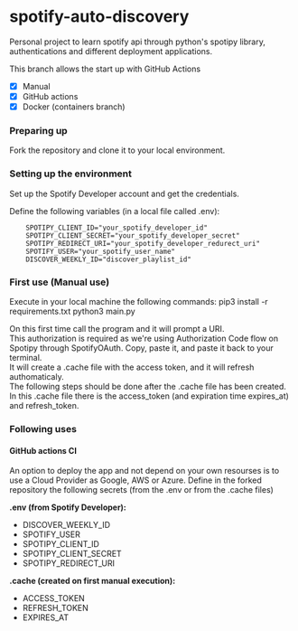 # spotify-auto-discovery
Personal project to learn spotify api through python's spotipy library, authentications and different deployment applications. 

This branch allows the start up with GitHub Actions
- [x] Manual
- [x] GitHub actions 
- [x] Docker (containers branch)

### Preparing up
Fork the repository and clone it to your local environment.

### Setting up the environment
Set up the Spotify Developer account and get the credentials.

Define the following variables (in a local file called .env):
```
    SPOTIPY_CLIENT_ID="your_spotify_developer_id"
    SPOTIPY_CLIENT_SECRET="your_spotify_developer_secret"
    SPOTIPY_REDIRECT_URI="your_spotify_developer_redurect_uri"
    SPOTIFY_USER="your_spotify_user_name"
    DISCOVER_WEEKLY_ID="discover_playlist_id"
```

### First use (Manual use)
Execute in your local machine the following commands:
    pip3 install -r requirements.txt
    python3 main.py

On this first time call the program and it will prompt a URI.  
This authorization is required as we're using Authorization Code flow on Spotipy through SpotifyOAuth.
Copy, paste it, and paste it back to your terminal.  
It will create a .cache file with the access token, and it will refresh authomaticaly.  
The following steps should be done after the .cache file has been created. 
In this .cache file there is the access_token (and expiration time expires_at) and refresh_token.

### Following uses
#### GitHub actions CI
An option to deploy the app and not depend on your own resourses is to use a Cloud Provider as Google, AWS or Azure.
Define in the forked repository the following secrets (from the .env or from the .cache files)

**.env (from Spotify Developer):**
- DISCOVER_WEEKLY_ID
- SPOTIFY_USER
- SPOTIPY_CLIENT_ID
- SPOTIPY_CLIENT_SECRET	
- SPOTIPY_REDIRECT_URI

**.cache (created on first manual execution):**
- ACCESS_TOKEN
- REFRESH_TOKEN
- EXPIRES_AT
